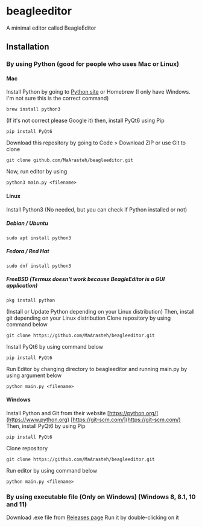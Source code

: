 # beagleeditor
A minimal editor called BeagleEditor
## Installation
### By using Python (good for people who uses Mac or Linux)
#### Mac
Install Python by going to [Python site](https://www.python.org) or Homebrew (I only have Windows. I'm not sure this is the correct command)
```
brew install python3
```
(If it's not correct please Google it)
then, install PyQt6 using Pip
```
pip install PyQt6
```
Download this repository by going to Code > Download ZIP or use Git to clone
```
git clone github.com/MaArasteh/beagleeditor.git
```
Now, run editor by using
```
python3 main.py <filename>
```
#### Linux
Install Python3 (No needed, but you can check if Python installed or not)
##### Debian / Ubuntu
```
sudo apt install python3
```
##### Fedora / Red Hat
```
sudo dnf install python3
```
##### FreeBSD (Termux doesn't work because BeagleEditor is a GUI application)
```
pkg install python
```
(Install or Update Python depending on your Linux distribution)
Then, install git depending on your Linux distribution
Clone repository by using command below
```
git clone https://github.com/MaArasteh/beagleeditor.git
```
Install PyQt6 by using command below
```
pip install PyQt6
```
Run Editor by changing directory to beagleeditor and running main.py by using argument below
```
python main.py <filename>
```
#### Windows
Install Python and Git from their website
[https://python.org/](https://www.python.org)
[https://git-scm.com/](https://git-scm.com/)
Then, install PyQt6 by using Pip
```
pip install PyQt6
```
Clone repository
```
git clone https://github.com/MaArasteh/beagleeditor.git
```
Run editor by using command below
```
python main.py <filename>
```
### By using executable file (Only on Windows) (Windows 8, 8.1, 10 and 11)
Download .exe file from [Releases page](https://github.com/MaArasteh/beagleeditor/releases)
Run it by double-clicking on it
